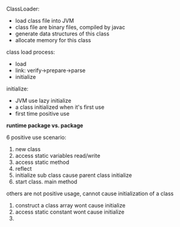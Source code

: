 ClassLoader:
- load class file into JVM
- class file are binary files, compiled by javac
- generate data structures of this class
- allocate memory for this class


class load process:
- load
- link: verify->prepare->parse
- initialize


initialize:
- JVM use lazy initialize
- a class initialized when it's first use
- first time positive use

**runtime package vs. package**

6 positive use scenario:
1. new class
2. access static variables read/write
3. access static method
4. reflect 
5. initialize sub class cause parent class initialize
6. start class. main method

others are not positive usage, cannot cause initialization of a class
1. construct a class array wont cause initialize
2. access static constant wont cause initialize
3. 



